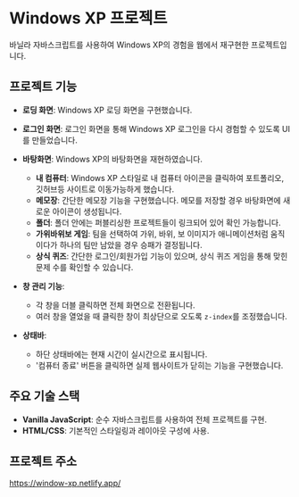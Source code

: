 # Windows XP 프로젝트

바닐라 자바스크립트를 사용하여 Windows XP의 경험을 웹에서 재구현한 프로젝트입니다.

## 프로젝트 기능

- **로딩 화면**: Windows XP 로딩 화면을 구현했습니다.
- **로그인 화면**: 로그인 화면을 통해 Windows XP 로그인을 다시 경험할 수 있도록 UI를 만들었습니다.
- **바탕화면**: Windows XP의 바탕화면을 재현하였습니다.
  - **내 컴퓨터**: Windows XP 스타일로 내 컴퓨터 아이콘을 클릭하여 포트폴리오, 깃허브등 사이트로 이동가능하게 했습니다.
  - **메모장**: 간단한 메모장 기능을 구현했습니다. 메모를 저장할 경우 바탕화면에 새로운 아이콘이 생성됩니다.
  - **폴더**: 폴더 안에는 퍼블리싱한 프로젝트들이 링크되어 있어 확인 가능합니다.
  - **가위바위보 게임**: 팀을 선택하여 가위, 바위, 보 이미지가 애니메이션처럼 움직이다가 하나의 팀만 남았을 경우 승패가 결정됩니다.
  - **상식 퀴즈**: 간단한 로그인/회원가입 기능이 있으며, 상식 퀴즈 게임을 통해 맞힌 문제 수를 확인할 수 있습니다.

- **창 관리 기능**:
  - 각 창을 더블 클릭하면 전체 화면으로 전환됩니다.
  - 여러 창을 열었을 때 클릭한 창이 최상단으로 오도록 `z-index`를 조정했습니다.

- **상태바**:
  - 하단 상태바에는 현재 시간이 실시간으로 표시됩니다.
  - '컴퓨터 종료' 버튼을 클릭하면 실제 웹사이트가 닫히는 기능을 구현했습니다.

## 주요 기술 스택

- **Vanilla JavaScript**: 순수 자바스크립트를 사용하여 전체 프로젝트를 구현.
- **HTML/CSS**: 기본적인 스타일링과 레이아웃 구성에 사용.

## 프로젝트 주소

https://window-xp.netlify.app/
